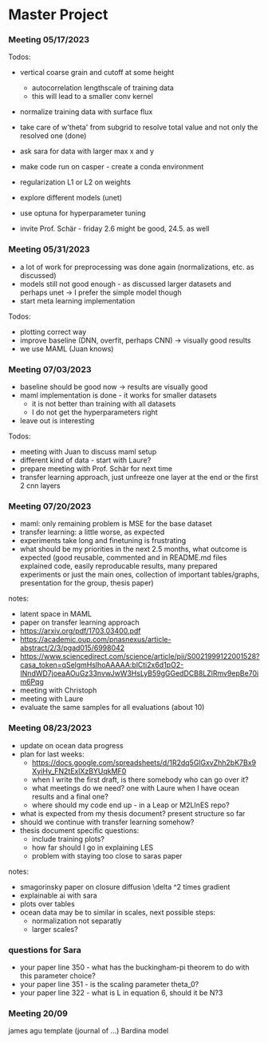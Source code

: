 # Master Project

### Meeting 05/17/2023

Todos:
- vertical coarse grain and cutoff at some height
  - autocorrelation lengthscale of training data
  - this will lead to a smaller conv kernel
- normalize training data with surface flux 
- take care of w'theta' from subgrid to resolve total value and not only the resolved one (done)
- ask sara for data with larger max x and y
- make code run on casper - create a conda environment

- regularization L1 or L2 on weights
- explore different models (unet)
- use optuna for hyperparameter tuning

- invite Prof. Schär - friday 2.6 might be good, 24.5. as well


### Meeting 05/31/2023

- a lot of work for preprocessing was done again (normalizations, etc. as discussed)
- models still not good enough - as discussed larger datasets and perhaps unet -> I prefer the simple model though
- start meta learning implementation

Todos:
- plotting correct way
- improve baseline (DNN, overfit, perhaps CNN) -> visually good results 
- we use MAML (Juan knows)

### Meeting 07/03/2023

- baseline should be good now -> results are visually good
- maml implementation is done - it works for smaller datasets
  - it is not better than training with all datasets
  - I do not get the hyperparameters right
- leave out is interesting

Todos:
- meeting with Juan to discuss maml setup
- different kind of data - start with Laure?
- prepare meeting with Prof. Schär for next time
- transfer learning approach, just unfreeze one layer at the end or the first 2 cnn layers

### Meeting 07/20/2023

- maml: only remaining problem is MSE for the base dataset
- transfer learning: a little worse, as expected
- experiments take long and finetuning is frustrating
- what should be my priorities in the next 2.5 months, what outcome is expected (good reusable, commented and in
  README.md files explained code, easily reproducable results, many prepared experiments or just the main ones, 
  collection of important tables/graphs, presentation for the group, thesis paper)

notes:
- latent space in MAML
- paper on transfer learning approach
- https://arxiv.org/pdf/1703.03400.pdf
- https://academic.oup.com/pnasnexus/article-abstract/2/3/pgad015/6998042
- https://www.sciencedirect.com/science/article/pii/S0021999122001528?casa_token=qSelgmHslhoAAAAA:blCti2x6d1pO2-INndWD7joeaAOuGz33nvwJwW3HsLyB59gGGedDCB8LZlRmv9epBe70im6Pqg
- meeting with Christoph
- meeting with Laure
- evaluate the same samples for all evaluations (about 10) 


### Meeting 08/23/2023

- update on ocean data progress
- plan for last weeks:
  - https://docs.google.com/spreadsheets/d/1R2dq5GlGxvZhh2bK7Bx9XyiHy_FN2tExlXzBYUqkMF0
  - when I write the first draft, is there somebody who can go over it?
  - what meetings do we need? one with Laure when I have ocean results and a final one?
  - where should my code end up - in a Leap or M2LInES repo?
- what is expected from my thesis document? present structure so far
- should we continue with transfer learning somehow?
- thesis document specific questions:
  - include training plots?
  - how far should I go in explaining LES
  - problem with staying too close to saras paper

notes:
- smagorinsky paper on closure diffusion \delta ^2 times gradient
- explainable ai with sara
- plots over tables
- ocean data may be to similar in scales, next possible steps:
  - normalization not separatly
  - larger scales?

### questions for Sara
- your paper line 350 - what has the buckingham-pi theorem to do with this parameter choice?
- your paper line 351 - is the scaling parameter theta_0?
- your paper line 322 - what is L in equation 6, should it be N?3


### Meeting 20/09
james agu template (journal of ...)
Bardina model

